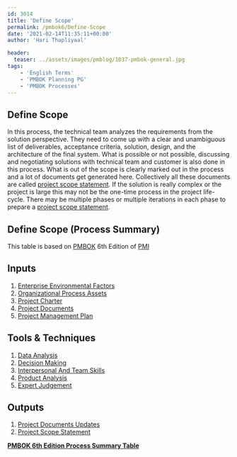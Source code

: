 ```yaml
---
id: 3014   
title: 'Define Scope'
permalink: /pmbok6/Define-Scope
date: '2021-02-14T11:35:11+00:00'
author: 'Hari Thapliyaal'

header:
  teaser: ../assets/images/pmblog/1037-pmbok-general.jpg
tags:
    - 'English Terms'
    - 'PMBOK Planning PG'
    - 'PMBOK Processes'
---
```


## Define Scope

In this process, the technical team analyzes the requirements from the solution perspective. They need to come up with a clear and unambiguous list of deliverables, acceptance criteria, solution, design, and the architecture of the final system. What is possible or not possible, discussing and negotiating solutions with technical team and customer is also done in this process. What is out of the scope is clearly marked out in the process and a lot of documents get generated here. Collectively all these documents are called [project scope statement](/pmbok6/project_scope_statement). If the solution is really complex or the project is large this may not be the one-time process in the project life-cycle. There may be multiple phases or multiple iterations in each phase to prepare a [project scope statement](/pmbok6/project_scope_statement).

## Define Scope (Process Summary)

This table is based on [PMBOK](https://www.pmi.org/pmbok-guide-standards) 6th Edition of [PMI](https://www.pmi.org/)

## Inputs

1. [Enterprise Environmental Factors](/pmbok6/enterprise-environmental-factors)
2. [Organizational Process Assets](/pmbok6/organizational-process-assets)
3. [Project Charter](/pmbok6/project-charter)
4. [Project Documents](/pmbok6/project-documents)
5. [Project Management Plan](/pmbok6/project-management-plan)

## Tools &amp; Techniques

1. [Data Analysis](/pmbok6/data-analysis)
2. [Decision Making](/pmbok6/decision-making)
3. [Interpersonal And Team Skills](/pmbok6/interpersonal-and-team-skills)
4. [Product Analysis](/pmbok6/product-analysis)
5. [Expert Judgement](/pmbok6/expert-judgement)

## Outputs

1. [Project Documents Updates](/pmbok6/project-documents-updates)
2. [Project Scope Statement](/pmbok6/project-scope-statement)

**[PMBOK 6th Edition Process Summary Table](process-groups-and-processes-in-pmbok6/)**